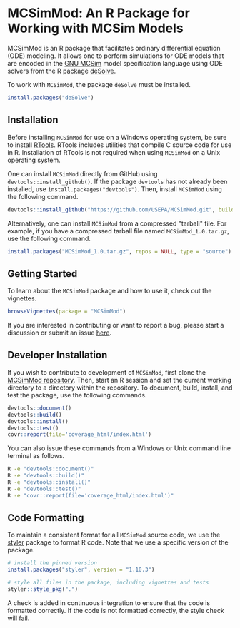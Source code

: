 # MCSimMod: An R Package for Working with MCSim Models

MCSimMod is an R package that facilitates ordinary differential equation (ODE) modeling. It allows one to perform simulations for ODE models that are encoded in the [GNU MCSim](https://www.gnu.org/software/mcsim/) model specification language using ODE solvers from the R package [deSolve](https://cran.r-project.org/web/packages/deSolve/index.html).

To work with `MCSimMod`, the package `deSolve` must be installed.
```R
install.packages("deSolve")
```

## Installation
Before installing `MCSimMod` for use on a Windows operating system, be sure to install [RTools](https://cran.r-project.org/bin/windows/Rtools/). RTools includes utilities that compile C source code for use in R. Installation of RTools is not required when using `MCSimMod` on a Unix operating system.

One can install `MCSimMod` directly from GitHub using `devtools::install_github()`. If the package `devtools` has not already been installed, use `install.packages("devtools")`. Then, install `MCSimMod` using the following command.
```R
devtools::install_github("https://github.com/USEPA/MCSimMod.git", build_vignettes = TRUE)
```

Alternatively, one can install `MCSimMod` from a compressed "tarball" file. For example, if you have a compressed tarball file named `MCSimMod_1.0.tar.gz`, use the following command.
```R
install.packages("MCSimMod_1.0.tar.gz", repos = NULL, type = "source")
```

## Getting Started
To learn about the `MCSimMod` package and how to use it, check out the vignettes.
```R
browseVignettes(package = "MCSimMod")
```

If you are interested in contributing or want to report a bug, please start a discussion or submit an issue [here](https://github.com/USEPA/MCSimMod.git).

## Developer Installation

If you wish to contribute to development of `MCSimMod`, first clone the [MCSimMod repository](https://github.com/USEPA/MCSimMod.git). Then, start an R session and set the current working directory to a directory within the repository. To document, build, install, and test the package, use the following commands.
```R
devtools::document()
devtools::build()
devtools::install()
devtools::test()
covr::report(file='coverage_html/index.html')
```

You can also issue these commands from a Windows or Unix command line terminal as follows.
```bash
R -e "devtools::document()"
R -e "devtools::build()"
R -e "devtools::install()"
R -e "devtools::test()"
R -e "covr::report(file='coverage_html/index.html')"
```

## Code Formatting
To maintain a consistent format for all `MCSimMod` source code, we use the [styler](https://styler.r-lib.org/) package to format R code. Note that we use a specific version of the package.
```R
# install the pinned version
install.packages("styler", version = "1.10.3")

# style all files in the package, including vignettes and tests
styler::style_pkg(".")
```

A check is added in continuous integration to ensure that the code is formatted correctly. If the code is not formatted correctly, the style check will fail.